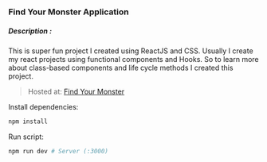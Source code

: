 ### Find Your Monster Application


##### Description :

This is super fun project I created using ReactJS and CSS. Usually I create my react projects using functional components and Hooks. So to learn more about class-based components and life cycle methods I created this project.

> Hosted at: [Find Your Monster](http://sps-task-manager.herokuapp.com/)

Install dependencies:

```bash
npm install
```



Run script:

```bash
npm run dev # Server (:3000)
```
